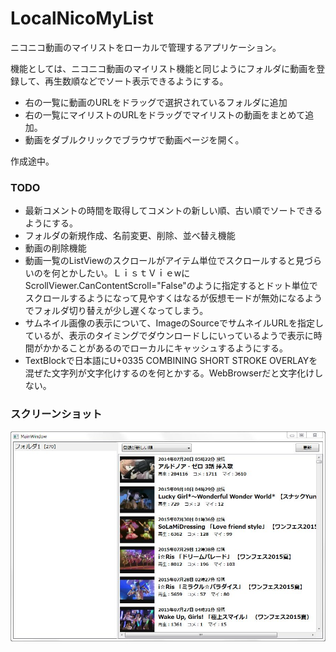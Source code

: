# LocalNicoMyList
ニコニコ動画のマイリストをローカルで管理するアプリケーション。

機能としては、ニコニコ動画のマイリスト機能と同じようにフォルダに動画を登録して、再生数順などでソート表示できるようにする。

* 右の一覧に動画のURLをドラッグで選択されているフォルダに追加
* 右の一覧にマイリストのURLをドラッグでマイリストの動画をまとめて追加。
* 動画をダブルクリックでブラウザで動画ページを開く。

作成途中。

### TODO
* 最新コメントの時間を取得してコメントの新しい順、古い順でソートできるようにする。
* フォルダの新規作成、名前変更、削除、並べ替え機能
* 動画の削除機能
* 動画一覧のListViewのスクロールがアイテム単位でスクロールすると見づらいのを何とかしたい。ＬｉｓｔＶｉｅwにScrollViewer.CanContentScroll="False"のように指定するとドット単位でスクロールするようになって見やすくはなるが仮想モードが無効になるようでフォルダ切り替えが少し遅くなってしまう。
* サムネイル画像の表示について、ImageのSourceでサムネイルURLを指定しているが、表示のタイミングでダウンロードしにいっているようで表示に時間がかかることがあるのでローカルにキャッシュするようにする。
* TextBlockで日本語にU+0335 COMBINING SHORT STROKE OVERLAYを混ぜた文字列が文字化けするのを何とかする。WebBrowserだと文字化けしない。

### スクリーンショット
![タイトル](screenshot.JPG)
